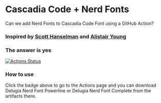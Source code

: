 # Cascadia Code + Nerd Fonts 
Can we add Nerd Fonts to Cascadia Code Font using a GitHub Action?

### Inspired by [Scott Hanselman](https://www.hanselman.com/blog/PatchingTheNewCascadiaCodeToIncludePowerlineGlyphsAndOtherNerdFontsForTheWindowsTerminal.aspx) and [Alistair Young](https://github.com/microsoft/cascadia-code/issues/10?WT.mc_id=-blog-scottha#issuecomment-532969414)

### The answer is yes 
[![Actions Status](https://github.com/adam7/delugia-code/workflows/Generate%20Fonts/badge.svg)](https://github.com/adam7/delugia-code/actions)

### How to use
Click the badge above to go to the Actions page and you can download Delugia Nerd Font Powerline or Delugia Nerd Font Complete from the artifacts there.
